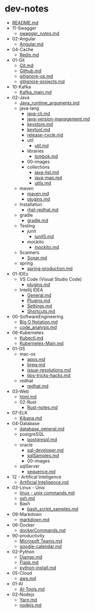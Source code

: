# dev-notes
  - [README.md](<./README.md>)
  - 11-Swagger
    - [swagger_notes.md](<./11-Swagger/swagger_notes.md>)
  - 02-Angular
    - [Angular.md](<./02-Angular/Angular.md>)
  - 04-Cache
    - [Redis.md](<./04-Cache/Redis.md>)
  - 01-Git
    - [Git.md](<./01-Git/Git.md>)
    - [Github.md](<./01-Git/Github.md>)
    - [gitignore-os.md](<./01-Git/gitignore-os.md>)
    - [gitignore-projects.md](<./01-Git/gitignore-projects.md>)
  - 10-Kafka
    - [Kafka_main.md](<./10-Kafka/Kafka_main.md>)
  - 02-Java
    - [Java_runtime_arguments.md](<./02-Java/Java_runtime_arguments.md>)
    - java-lang
      - [java-cli.md](<./02-Java/java-lang/java-cli.md>)
      - [java-version-management.md](<./02-Java/java-lang/java-version-management.md>)
      - [keystore.md](<./02-Java/java-lang/keystore.md>)
      - [keytool.md](<./02-Java/java-lang/keytool.md>)
      - [release-cycle.md](<./02-Java/java-lang/release-cycle.md>)
      - util
        - [util.md](<./02-Java/java-lang/util/util.md>)
      - libraries
        - [lombok.md](<./02-Java/java-lang/libraries/lombok.md>)
      - 00-images
      - collections
        - [java-list.md](<./02-Java/java-lang/collections/java-list.md>)
        - [java-map.md](<./02-Java/java-lang/collections/java-map.md>)
        - [utils.md](<./02-Java/java-lang/collections/utils.md>)
    - maven
      - [maven.md](<./02-Java/maven/maven.md>)
      - [plugins.md](<./02-Java/maven/plugins.md>)
    - Installation
      - [rhel-redhat.md](<./02-Java/Installation/rhel-redhat.md>)
    - gradle
      - [gradle.md](<./02-Java/gradle/gradle.md>)
    - Testing
      - junit
        - [junit5.md](<./02-Java/Testing/junit/junit5.md>)
      - mockito
        - [mockito.md](<./02-Java/Testing/mockito/mockito.md>)
    - Scanners
      - [Sonar.md](<./02-Java/Scanners/Sonar.md>)
    - spring
      - [spring-production.md](<./02-Java/spring/spring-production.md>)
  - 01-IDEs
    - VS Code (Visual Studio Code)
      - [plugins.md](<./01-IDEs/VS Code (Visual Studio Code)/plugins.md>)
    - Intellij IDEA
      - [General.md](<./01-IDEs/Intellij IDEA/General.md>)
      - [Plugins.md](<./01-IDEs/Intellij IDEA/Plugins.md>)
      - [Settings.md](<./01-IDEs/Intellij IDEA/Settings.md>)
      - [Shortcuts.md](<./01-IDEs/Intellij IDEA/Shortcuts.md>)
  - 00-SoftwareEngineering
    - [Big O Notation.md](<./00-SoftwareEngineering/Big O Notation.md>)
    - [code_analysis.md](<./00-SoftwareEngineering/code_analysis.md>)
  - 06-Kubernetes
    - [Kubectl.md](<./06-Kubernetes/Kubectl.md>)
    - [Kubernetes-Main.md](<./06-Kubernetes/Kubernetes-Main.md>)
  - 01-OS
    - mac-os
      - [apps.md](<./01-OS/mac-os/apps.md>)
      - [brew.md](<./01-OS/mac-os/brew.md>)
      - [issue-resolutions.md](<./01-OS/mac-os/issue-resolutions.md>)
      - [tips-tricks-hacks.md](<./01-OS/mac-os/tips-tricks-hacks.md>)
    - redhat
      - [redhat.md](<./01-OS/redhat/redhat.md>)
  - 03-Web
    - [html.md](<./03-Web/html.md>)
    - 02-Rust
      - [Rust-notes.md](<./03-Web/02-Rust/Rust-notes.md>)
  - 07-ELK
    - [Kibana.md](<./07-ELK/Kibana.md>)
  - 04-Database
    - [database_general.md](<./04-Database/database_general.md>)
    - postgreSQL
      - [postgresql.md](<./04-Database/postgreSQL/postgresql.md>)
    - oracle
      - [sql-developer.md](<./04-Database/oracle/sql-developer.md>)
      - [sqlSamples.md](<./04-Database/oracle/sqlSamples.md>)
      - 00-images
    - sqlServer
      - [sequence.md](<./04-Database/sqlServer/sequence.md>)
  - 12 - Artifical Inteligence
    - [Artificial Inteligence.md](<./12 - Artifical Inteligence/Artificial Inteligence.md>)
  - 03-Linux - Unix
    - [linux - unix commands.md](<./03-Linux - Unix/linux - unix commands.md>)
    - [ssh.md](<./03-Linux - Unix/ssh.md>)
    - Bash
      - [bash_script_samples.md](<./03-Linux - Unix/Bash/bash_script_samples.md>)
  - 09-Markdown
    - [markdown.md](<./09-Markdown/markdown.md>)
  - 06-Docker
    - [dockerCommands.md](<./06-Docker/dockerCommands.md>)
  - 90-productivity
    - [Microsoft Teams.md](<./90-productivity/Microsoft Teams.md>)
    - [google-calendar.md](<./90-productivity/google-calendar.md>)
  - 02-Python
    - [Django.md](<./02-Python/Django.md>)
    - [Flask.md](<./02-Python/Flask.md>)
    - [python-install.md](<./02-Python/python-install.md>)
  - 05-Cloud
    - [aws.md](<./05-Cloud/aws.md>)
  - 01-AI
    - [AI-Tools.md](<./01-AI/AI-Tools.md>)
  - 02-Nodejs
    - [Yarn.md](<./02-Nodejs/Yarn.md>)
    - [nodejs.md](<./02-Nodejs/nodejs.md>)
